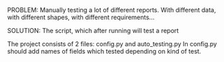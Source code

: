 PROBLEM:
    Manually testing a lot of different reports. With different data, with different shapes, with different requirements...

SOLUTION:
    The script, which after running will test a report

The project consists of 2 files: config.py and auto_testing.py
In config.py should add names of fields which tested depending on kind of test.
